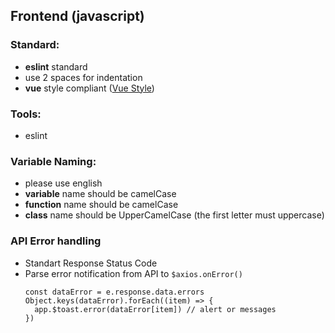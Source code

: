 ## Frontend (javascript)

### Standard:
- **eslint** standard
- use 2 spaces for indentation
- **vue** style compliant ([Vue Style](https://v2.vuejs.org/v2/style-guide/))

### Tools:
- eslint

### Variable Naming:
- please use english
- **variable** name should be camelCase
- **function** name should be camelCase
- **class** name should be UpperCamelCase (the first letter must uppercase)

### API Error handling
- Standart Response Status Code
- Parse error notification from API to `$axios.onError()`
  ```
  const dataError = e.response.data.errors
  Object.keys(dataError).forEach((item) => {
    app.$toast.error(dataError[item]) // alert or messages
  })
  ```
